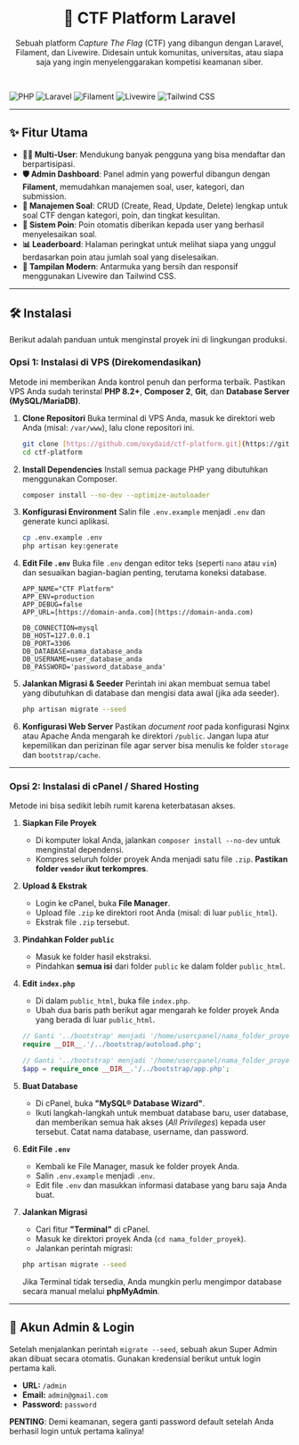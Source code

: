 <div align="center">
  <h1 align="center">🚀 CTF Platform Laravel</h1>
  <p align="center">
    Sebuah platform <i>Capture The Flag</i> (CTF) yang dibangun dengan Laravel, Filament, dan Livewire. Didesain untuk komunitas, universitas, atau siapa saja yang ingin menyelenggarakan kompetisi keamanan siber.
  </p>
</div>

<br>

![PHP](https://img.shields.io/badge/PHP-8.3-777BB4?style=for-the-badge&logo=php)
![Laravel](https://img.shields.io/badge/Laravel-12-FF2D20?style=for-the-badge&logo=laravel)
![Filament](https://img.shields.io/badge/Filament-3.x-F59E0B?style=for-the-badge)
![Livewire](https://img.shields.io/badge/Livewire-3.x-4E56A6?style=for-the-badge)
![Tailwind CSS](https://img.shields.io/badge/Tailwind_CSS-4-38B2AC?style=for-the-badge&logo=tailwind-css)

---

## ✨ Fitur Utama

* **👨‍💻 Multi-User**: Mendukung banyak pengguna yang bisa mendaftar dan berpartisipasi.
* **🛡️ Admin Dashboard**: Panel admin yang powerful dibangun dengan **Filament**, memudahkan manajemen soal, user, kategori, dan submission.
* **🧩 Manajemen Soal**: CRUD (Create, Read, Update, Delete) lengkap untuk soal CTF dengan kategori, poin, dan tingkat kesulitan.
* **💯 Sistem Poin**: Poin otomatis diberikan kepada user yang berhasil menyelesaikan soal.
* **📊 Leaderboard**: Halaman peringkat untuk melihat siapa yang unggul berdasarkan poin atau jumlah soal yang diselesaikan.
* **🎨 Tampilan Modern**: Antarmuka yang bersih dan responsif menggunakan Livewire dan Tailwind CSS.

---

## 🛠️ Instalasi

Berikut adalah panduan untuk menginstal proyek ini di lingkungan produksi.

### Opsi 1: Instalasi di VPS (Direkomendasikan)

Metode ini memberikan Anda kontrol penuh dan performa terbaik. Pastikan VPS Anda sudah terinstal **PHP 8.2+**, **Composer 2**, **Git**, dan **Database Server (MySQL/MariaDB)**.

1.  **Clone Repositori**
    Buka terminal di VPS Anda, masuk ke direktori web Anda (misal: `/var/www`), lalu clone repositori ini.
    ```bash
    git clone [https://github.com/oxydaid/ctf-platform.git](https://github.com/oxydaid/ctf-platform.git)
    cd ctf-platform
    ```

2.  **Install Dependencies**
    Install semua package PHP yang dibutuhkan menggunakan Composer.
    ```bash
    composer install --no-dev --optimize-autoloader
    ```

3.  **Konfigurasi Environment**
    Salin file `.env.example` menjadi `.env` dan generate kunci aplikasi.
    ```bash
    cp .env.example .env
    php artisan key:generate
    ```

4.  **Edit File `.env`**
    Buka file `.env` dengan editor teks (seperti `nano` atau `vim`) dan sesuaikan bagian-bagian penting, terutama koneksi database.
    ```env
    APP_NAME="CTF Platform"
    APP_ENV=production
    APP_DEBUG=false
    APP_URL=[https://domain-anda.com](https://domain-anda.com)

    DB_CONNECTION=mysql
    DB_HOST=127.0.0.1
    DB_PORT=3306
    DB_DATABASE=nama_database_anda
    DB_USERNAME=user_database_anda
    DB_PASSWORD='password_database_anda'
    ```

5.  **Jalankan Migrasi & Seeder**
    Perintah ini akan membuat semua tabel yang dibutuhkan di database dan mengisi data awal (jika ada seeder).
    ```bash
    php artisan migrate --seed
    ```

6.  **Konfigurasi Web Server**
    Pastikan *document root* pada konfigurasi Nginx atau Apache Anda mengarah ke direktori `/public`. Jangan lupa atur kepemilikan dan perizinan file agar server bisa menulis ke folder `storage` dan `bootstrap/cache`.

---

### Opsi 2: Instalasi di cPanel / Shared Hosting

Metode ini bisa sedikit lebih rumit karena keterbatasan akses.

1.  **Siapkan File Proyek**
    * Di komputer lokal Anda, jalankan `composer install --no-dev` untuk menginstal dependensi.
    * Kompres seluruh folder proyek Anda menjadi satu file `.zip`. **Pastikan folder `vendor` ikut terkompres**.

2.  **Upload & Ekstrak**
    * Login ke cPanel, buka **File Manager**.
    * Upload file `.zip` ke direktori root Anda (misal: di luar `public_html`).
    * Ekstrak file `.zip` tersebut.

3.  **Pindahkan Folder `public`**
    * Masuk ke folder hasil ekstraksi.
    * Pindahkan **semua isi** dari folder `public` ke dalam folder `public_html`.

4.  **Edit `index.php`**
    * Di dalam `public_html`, buka file `index.php`.
    * Ubah dua baris path berikut agar mengarah ke folder proyek Anda yang berada di luar `public_html`.
    ```php
    // Ganti '../bootstrap' menjadi '/home/usercpanel/nama_folder_proyek/bootstrap'
    require __DIR__.'/../bootstrap/autoload.php';
    
    // Ganti '../bootstrap' menjadi '/home/usercpanel/nama_folder_proyek/bootstrap'
    $app = require_once __DIR__.'/../bootstrap/app.php';
    ```

5.  **Buat Database**
    * Di cPanel, buka **"MySQL® Database Wizard"**.
    * Ikuti langkah-langkah untuk membuat database baru, user database, dan memberikan semua hak akses (*All Privileges*) kepada user tersebut. Catat nama database, username, dan password.

6.  **Edit File `.env`**
    * Kembali ke File Manager, masuk ke folder proyek Anda.
    * Salin `.env.example` menjadi `.env`.
    * Edit file `.env` dan masukkan informasi database yang baru saja Anda buat.

7.  **Jalankan Migrasi**
    * Cari fitur **"Terminal"** di cPanel.
    * Masuk ke direktori proyek Anda (`cd nama_folder_proyek`).
    * Jalankan perintah migrasi:
    ```bash
    php artisan migrate --seed
    ```
    Jika Terminal tidak tersedia, Anda mungkin perlu mengimpor database secara manual melalui **phpMyAdmin**.

---

## 🔑 Akun Admin & Login

Setelah menjalankan perintah `migrate --seed`, sebuah akun Super Admin akan dibuat secara otomatis. Gunakan kredensial berikut untuk login pertama kali.

* **URL:** `/admin`
* **Email:** `admin@gmail.com`
* **Password:** `password`

**PENTING**: Demi keamanan, segera ganti password default setelah Anda berhasil login untuk pertama kalinya!
